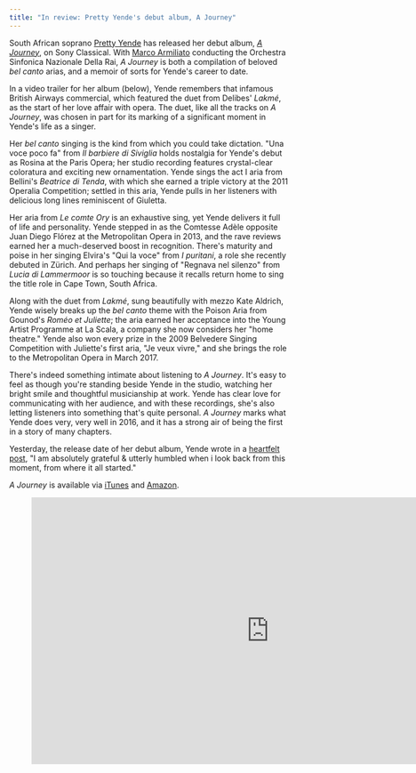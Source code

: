 ```yaml
---
title: "In review: Pretty Yende's debut album, A Journey"
---
```


South African soprano [Pretty Yende](/scene/people/pretty-yende/) has released her debut album, [*A Journey*](https://www.amazon.co.uk/Journey-Pretty-Yende/dp/B01GTA279G?tag=smarturl-gb-21), on Sony Classical. With [Marco Armiliato](http://imgartists.com/artist/marco_armiliato) conducting the Orchestra Sinfonica Nazionale Della Rai, *A Journey* is both a compilation of beloved *bel canto* arias, and a memoir of sorts for Yende's career to date.

In a video trailer for her album (below), Yende remembers that infamous British Airways commercial, which featured the duet from Delibes' *Lakmé*, as the start of her love affair with opera. The duet, like all the tracks on *A Journey*, was chosen in part for its marking of a significant moment in Yende's life as a singer.

Her *bel canto* singing is the kind from which you could take dictation. "Una voce poco fa" from *Il barbiere di Siviglia* holds nostalgia for Yende's debut as Rosina at the Paris Opera; her studio recording features crystal-clear coloratura and exciting new ornamentation. Yende sings the act I aria from Bellini's *Beatrice di Tenda*, with which she earned a triple victory at the 2011 Operalia Competition; settled in this aria, Yende pulls in her listeners with delicious long lines reminiscent of Giuletta.

Her aria from *Le comte Ory* is an exhaustive sing, yet Yende delivers it full of life and personality. Yende stepped in as the Comtesse Adèle opposite Juan Diego Flórez at the Metropolitan Opera in 2013, and the rave reviews earned her a much-deserved boost in recognition. There's maturity and poise in her singing Elvira's "Qui la voce" from *I puritani*, a role she recently debuted in Zürich. And perhaps her singing of "Regnava nel silenzo" from *Lucia di Lammermoor* is so touching because it recalls return home to sing the title role in Cape Town, South Africa.

Along with the duet from *Lakmé*, sung beautifully with mezzo Kate Aldrich, Yende wisely breaks up the *bel canto* theme with the Poison Aria from Gounod's *Roméo et Juliette*; the aria earned her acceptance into the Young Artist Programme at La Scala, a company she now considers her "home theatre." Yende also won every prize in the 2009 Belvedere Singing Competition with Juliette's first aria, "Je veux vivre," and she brings the role to the Metropolitan Opera in March 2017.

There's indeed something intimate about listening to *A Journey*. It's easy to feel as though you're standing beside Yende in the studio, watching her bright smile and thoughtful musicianship at work. Yende has clear love for communicating with her audience, and with these recordings, she's also letting listeners into something that's quite personal. *A Journey* marks what Yende does very, very well in 2016, and it has a strong air of being the first in a story of many chapters.

Yesterday, the release date of her debut album, Yende wrote in a [heartfelt post](https://www.instagram.com/p/BKakDokDlg1/?taken-by=pretty_yende_official&hl=en), "I am absolutely grateful & utterly humbled when i look back from this moment, from where it all started."

*A Journey* is available via [iTunes](https://itunes.apple.com/gb/album/a-journey/id1128892094?app=itunes&ign-mpt=uo%3D4) and [Amazon](https://www.amazon.co.uk/Journey-Pretty-Yende/dp/B01GTA279G?tag=smarturl-gb-21).

<figure data-type="video">
<iframe width="854" height="480" src="https://www.youtube.com/embed/kAxHioMRj00" frameborder="0" allowfullscreen></iframe>
</figure>
